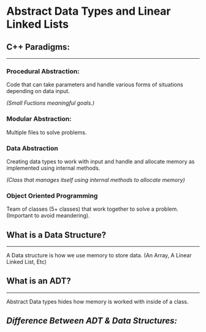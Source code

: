 # **Abstract Data Types and Linear Linked Lists**

## **C++ Paradigms**:
---
### **Procedural Abstraction:**
Code that can take parameters and handle various forms of situations depending on data input.

*(Small Fuctions meaningful goals.)* 
### **Modular Abstraction:**
Multiple files to solve problems.

### **Data Abstraction**
Creating data types to work with input and handle and allocate memory as implemented using internal methods.

*(Class that manages itself using internal methods to allocate memory)*

### **Object Oriented Programming**
Team of classes (5+ classes) that work together to solve a problem. (Important to avoid meandering).

## What is a Data Structure? 
---
A Data structure is how we use memory to store data. (An Array, A Linear Linked List, Etc)

## What is an ADT?
---
Abstract Data types hides how memory is worked with inside of a class.

## *Difference Between ADT & Data Structures:*